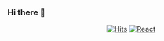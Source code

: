### Hi there 👋

  <div align=center>
	
  [![Hits](https://hits.seeyoufarm.com/api/count/incr/badge.svg?url=https%3A%2F%2Fgithub.com%2Fzzsza)](https://hits.seeyoufarm.com)
  [![React](https://img.shields.io/badge/React-424242?style=flat-square&logo=React&logoColor=61DAFB)]()
	
  </div>

